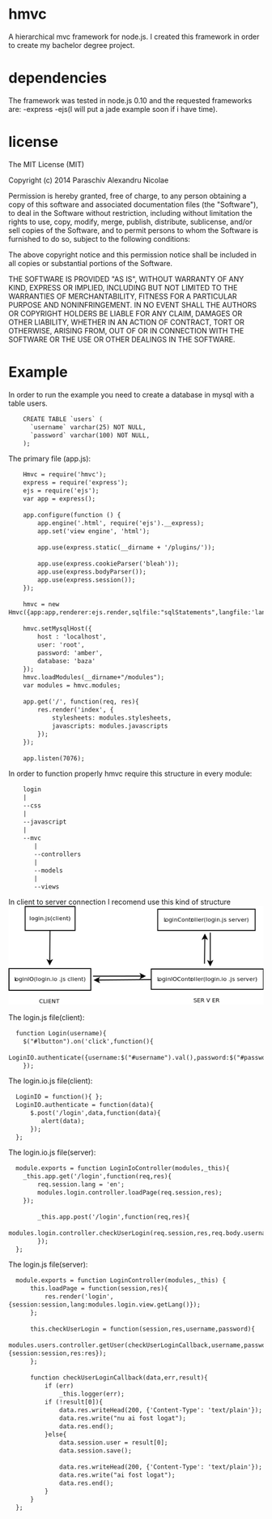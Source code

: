 hmvc
====

A hierarchical mvc framework for node.js.
I created this framework in order to create my bachelor degree project.

dependencies
====

The framework was tested in node.js 0.10 and the requested frameworks are:
  -express
  -ejs(I will put a jade example soon if i have time).

license
====

The MIT License (MIT)

Copyright (c) 2014 Paraschiv Alexandru Nicolae

Permission is hereby granted, free of charge, to any person obtaining a copy
of this software and associated documentation files (the "Software"), to deal
in the Software without restriction, including without limitation the rights
to use, copy, modify, merge, publish, distribute, sublicense, and/or sell
copies of the Software, and to permit persons to whom the Software is
furnished to do so, subject to the following conditions:

The above copyright notice and this permission notice shall be included in all
copies or substantial portions of the Software.

THE SOFTWARE IS PROVIDED "AS IS", WITHOUT WARRANTY OF ANY KIND, EXPRESS OR
IMPLIED, INCLUDING BUT NOT LIMITED TO THE WARRANTIES OF MERCHANTABILITY,
FITNESS FOR A PARTICULAR PURPOSE AND NONINFRINGEMENT. IN NO EVENT SHALL THE
AUTHORS OR COPYRIGHT HOLDERS BE LIABLE FOR ANY CLAIM, DAMAGES OR OTHER
LIABILITY, WHETHER IN AN ACTION OF CONTRACT, TORT OR OTHERWISE, ARISING FROM,
OUT OF OR IN CONNECTION WITH THE SOFTWARE OR THE USE OR OTHER DEALINGS IN THE
SOFTWARE.

Example
====

In order to run the example you need to create a database in mysql with a table users.

        CREATE TABLE `users` (
          `username` varchar(25) NOT NULL,
          `password` varchar(100) NOT NULL,
        );
        
The primary file (app.js):

        Hmvc = require('hmvc');
        express = require('express');
        ejs = require('ejs');
        var app = express();
        
        app.configure(function () {
            app.engine('.html', require('ejs').__express);
            app.set('view engine', 'html');
        
            app.use(express.static(__dirname + '/plugins/'));
        
            app.use(express.cookieParser('bleah'));
            app.use(express.bodyParser());
            app.use(express.session());
        });
        
        hmvc = new Hmvc({app:app,renderer:ejs.render,sqlfile:"sqlStatements",langfile:'lang'});
        
        hmvc.setMysqlHost({
            host : 'localhost',
            user: 'root',
            password: 'amber',
            database: 'baza'
        });
        hmvc.loadModules(__dirname+"/modules");
        var modules = hmvc.modules;
        
        app.get('/', function(req, res){
            res.render('index', {
                stylesheets: modules.stylesheets,
                javascripts: modules.javascripts
            });
        });
        
        app.listen(7076);
  
  In order to function properly hmvc require this structure in every module:
       
        login
        |
        --css
        |
        --javascript
        |
        --mvc
           |
           --controllers
           |
           --models
           |
           --views
       
  In client to server connection I recomend use this kind of structure
        ![diagram](diagram.png "diagram")
  
  The login.js file(client):
      
      function Login(username){
        $("#lbutton").on('click',function(){
          LoginIO.authenticate({username:$("#username").val(),password:$("#password").val()});
        });

  The login.io.js file(client):
      
      LoginIO = function(){ };
      LoginIO.authenticate = function(data){
          $.post('/login',data,function(data){
             alert(data);
          });
      };
      
  The login.io.js file(server):
    
      module.exports = function LoginIoController(modules,_this){
        _this.app.get('/login',function(req,res){
            req.session.lang = 'en';
            modules.login.controller.loadPage(req.session,res);
        });
    
            _this.app.post('/login',function(req,res){
                modules.login.controller.checkUserLogin(req.session,res,req.body.username,req.body.password);
            });
      };
      
  The login.js file(server):
      
      module.exports = function LoginController(modules,_this) {
          this.loadPage = function(session,res){
              res.render('login',{session:session,lang:modules.login.view.getLang()});
          };
      
          this.checkUserLogin = function(session,res,username,password){
              modules.users.controller.getUser(checkUserLoginCallback,username,password,{session:session,res:res});
          };
      
          function checkUserLoginCallback(data,err,result){
              if (err)
                  _this.logger(err);
              if (!result[0]){
                  data.res.writeHead(200, {'Content-Type': 'text/plain'});
                  data.res.write("nu ai fost logat");
                  data.res.end();
              }else{
                  data.session.user = result[0];
                  data.session.save();
      
                  data.res.writeHead(200, {'Content-Type': 'text/plain'});
                  data.res.write("ai fost logat");
                  data.res.end();
              }
          }
      };
      

